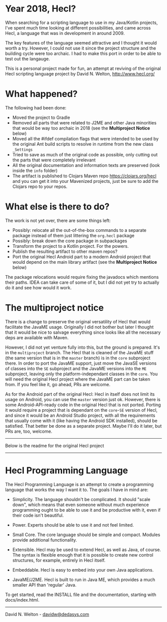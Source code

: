 Year 2018, Hecl?
================

When searching for a scripting language to use in my Java/Kotlin projects, I've spent much time looking at different possibilities, and came across Hecl, a language that was in development in around 2009.

The key features of the language seemed attractive and I thought it would worth a try. However, I could not use it since the project structure and the building cycle were too archaic. I had to make this port in order to be able to test out the langauge.

This is a personal project made for fun, an attempt at reviving of the original Hecl scripting language project by David N. Welton, http://www.hecl.org/


What happened?
==============

The following had been done:

* Moved the project to Gradle
* Removed all parts that were related to J2ME and other Java minorities that would be way too archaic in 2018 (see the **Multiproject Notice** below)
* Moved all the #ifdef compilation flags that were intended to be used by the original Ant build scripts to resolve in runtime from the new class `_Settings`
* Tried to save as much of the original code as possible, only cutting out the parts that were completely irrelevant
* All the original documentation and information texts are preserved (look inside the `info` folder)
* The artifact is published to Clojars Maven repo https://clojars.org/hecl and you can get it into your Mavenized projects, just be sure to add the Clojars repo to your repos.  

What else is there to do?
=========================

The work is not yet over, there are some things left:

* Possibly: relocate all the out-of-the-box commands to a separate package instead of them just littering the `org.hecl` package
* Possibly: break down the core package in subpackages
* Transform the project to a Kotlin project. For the powers.
* Publish the resulting artifact to other maven repos?
* Port the original Hecl Android part to a modern Android project that would depend on the main library artifact (see the **Multiproject Notice** below)

The package relocations would require fixing the javadocs which mentions their paths. IDEA can take care of some of it, but I did not yet try to actually do it and see how would it work.

The multiproject notice
=======================

There is a change to preserve the original versatility of Hecl that would facilitate the JavaME usage. Originally I did not bother but later I thought that it would be nice to salvage everything since looks like all the necessary deps are available with Maven.

However, I did not yet venture fully into this, but the ground is prepared. It's in the `multiproject` branch. The Hecl that is cleaned of the JavaME stuff (the same version that is in the `master` branch) is in the `core` subproject there. In order to port the JavaME support, just move the JavaSE versions of classes into the `SE` subproject and the JavaME versions into the `ME` subproject, leaving only the platform-independant classes in the `core`. You will need the original Hecl project where the JavaME part can be taken from. If you feel like it, go ahead, PRs are welcome.

As for the Android part of the original Hecl: Hecl in itself does not limit its usage on Android, you can use the `master` version just ok. However, there is some Android-API-ready code in the original Hecl that is not ported. Porting it would require a project that is dependant on the `core`-`SE` version of Hecl, and since it would be an Android Studio project, with all the requirements that usually come with it (like having the Android SDK installed), should be satisfied. That better be done as a separate project. Maybe I'll do it later, but PRs are, too, welcome. 

----------------------------------------------------------------

Below is the readme for the original Hecl project

----------------------------------------------------------------

Hecl Programming Language
=========================

The Hecl Programming Language is an attempt to create a programming
language that works the way I want it to.  The goals I have in mind
are:

* Simplicity.  The language shouldn't be complicated.  It should
  "scale down", which means that even someone without much experience
  programming ought to be able to use it and be productive with it,
  even if their code isn't beautiful.

* Power.  Experts should be able to use it and not feel limited.

* Small Core.  The core language should be simple and compact.
  Modules provide additional functionality.

* Extensible.  Hecl may be used to extend Hecl, as well as Java, of
  course.  The syntax is flexible enough that it is possible to create
  new control structures, for example, entirely in Hecl itself.

* Embeddable.  Hecl is easy to embed into your own Java applications.

* JavaME/J2ME.  Hecl is built to run in Java ME, which provides a much
  smaller API than 'regular' Java.

To get started, read the INSTALL file and the documentation, starting
with docs/index.html.

----

David N. Welton - davidw@dedasys.com
